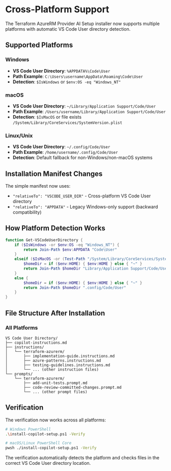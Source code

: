 # Cross-Platform Support

The Terraform AzureRM Provider AI Setup installer now supports multiple platforms with automatic VS Code User directory detection.

## Supported Platforms

### Windows
- **VS Code User Directory**: `%APPDATA%\Code\User`
- **Path Example**: `C:\Users\username\AppData\Roaming\Code\User`
- **Detection**: `$IsWindows` or `$env:OS -eq "Windows_NT"`

### macOS
- **VS Code User Directory**: `~/Library/Application Support/Code/User`
- **Path Example**: `/Users/username/Library/Application Support/Code/User`
- **Detection**: `$IsMacOS` or file exists `/System/Library/CoreServices/SystemVersion.plist`

### Linux/Unix
- **VS Code User Directory**: `~/.config/Code/User`
- **Path Example**: `/home/username/.config/Code/User`
- **Detection**: Default fallback for non-Windows/non-macOS systems

## Installation Manifest Changes

The simple manifest now uses:
- `"relativeTo": "VSCODE_USER_DIR"` - Cross-platform VS Code User directory
- `"relativeTo": "APPDATA"` - Legacy Windows-only support (backward compatibility)

## How Platform Detection Works

```powershell
function Get-VSCodeUserDirectory {
    if ($IsWindows -or $env:OS -eq "Windows_NT") {
        return Join-Path $env:APPDATA "Code\User"
    }
    elseif ($IsMacOS -or (Test-Path "/System/Library/CoreServices/SystemVersion.plist")) {
        $homeDir = if ($env:HOME) { $env:HOME } else { "~" }
        return Join-Path $homeDir "Library/Application Support/Code/User"
    }
    else {
        $homeDir = if ($env:HOME) { $env:HOME } else { "~" }
        return Join-Path $homeDir ".config/Code/User"
    }
}
```

## File Structure After Installation

### All Platforms
```
VS Code User Directory/
├── copilot-instructions.md
├── instructions/
│   └── terraform-azurerm/
│       ├── implementation-guide.instructions.md
│       ├── azure-patterns.instructions.md
│       ├── testing-guidelines.instructions.md
│       └── ... (other instruction files)
└── prompts/
    └── terraform-azurerm/
        ├── add-unit-tests.prompt.md
        ├── code-review-committed-changes.prompt.md
        └── ... (other prompt files)
```

## Verification

The verification now works across all platforms:

```bash
# Windows PowerShell
.\install-copilot-setup.ps1 -Verify

# macOS/Linux PowerShell Core
pwsh ./install-copilot-setup.ps1 -Verify
```

The verification automatically detects the platform and checks files in the correct VS Code User directory location.
